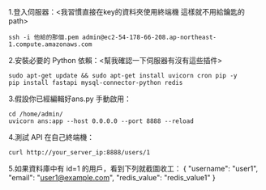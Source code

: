 1.登入伺服器：<我習慣直接在key的資料夾使用終端機 這樣就不用給鑰匙的path>
```
ssh -i 他給的那個.pem admin@ec2-54-178-66-208.ap-northeast-1.compute.amazonaws.com
```

2.安裝必要的 Python 依賴：<幫我確認一下伺服器有沒有這些插件>
```
sudo apt-get update && sudo apt-get install uvicorn cron pip -y
pip install fastapi mysql-connector-python redis
```

3.假設你已經編輯好ans.py
手動啟用：
```
cd /home/admin/
uvicorn ans:app --host 0.0.0.0 --port 8888 --reload
```

4.測試 API
在自己終端機：
```
curl http://your_server_ip:8888/users/1
```

5.如果資料庫中有 id=1 的用戶，看到下列就截圖收工：
{
    "username": "user1",
    "email": "user1@example.com",
    "redis_value": "redis_value1"
}


